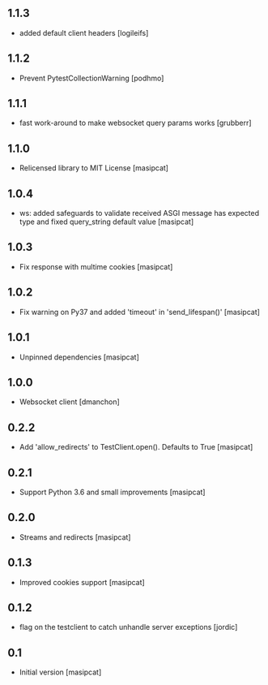 1.1.3
-----
 - added default client headers
   [logileifs]

1.1.2
-----
 - Prevent PytestCollectionWarning
   [podhmo]

1.1.1
-----
 - fast work-around to make websocket query params works
   [grubberr]

1.1.0
-----
 - Relicensed library to MIT License
   [masipcat]

1.0.4
-----
 - ws: added safeguards to validate received ASGI message has expected type and fixed query_string default value
   [masipcat]

1.0.3
-----
 - Fix response with multime cookies
   [masipcat]

1.0.2
-----
 - Fix warning on Py37 and added 'timeout' in 'send_lifespan()'
   [masipcat]

1.0.1
-----
 - Unpinned dependencies
   [masipcat]

1.0.0
-----
 - Websocket client
   [dmanchon]

0.2.2
-----
 - Add 'allow_redirects' to TestClient.open(). Defaults to True
   [masipcat]

0.2.1
-----
 - Support Python 3.6 and small improvements
   [masipcat]

0.2.0
-----
 - Streams and redirects
   [masipcat]

0.1.3
-----
 - Improved cookies support
   [masipcat]

0.1.2
-----
 - flag on the testclient to catch unhandle server exceptions
   [jordic]

0.1
---
 - Initial version
   [masipcat]
